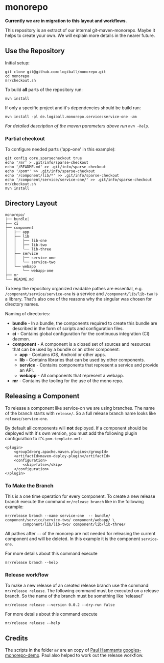 # monorepo

**Currently we are in migration to this layout and workflows.**

This repository is an extract of our internal git-maven-monorepo. Maybe it helps to create your own. We will explain more details in the nearer future.

## Use the Repository

Initial setup:

```
git clone git@github.com:logiball/monorepo.git
cd monorepo
mr/checkout.sh
```

To build **all** parts of the repository run:

```
mvn install
```

If only a specific project and it's dependencies should be build run:

```
mvn install -pl de.logiball.monorepo.service:service-one -am
```

*For detailed description of the maven parameters above run `mvn -help`.*

### Partial checkout

To configure needed parts ('app-one' in this example):

```
git config core.sparsecheckout true
echo '/mr' > .git/info/sparse-checkout
echo '/README.md' >> .git/info/sparse-checkout
echo '/pom*' >> .git/info/sparse-checkout
echo '/component/lib/*' >> .git/info/sparse-checkout
echo '/component/service/service-one/' >> .git/info/sparse-checkout
mr/checkout.sh
mvn install
```


## Directory Layout

```
monorepo/
├── bundle│
├── ci
├── component
│   ├── app
│   ├── lib
│   │   ├── lib-one
│   │   ├── lib-two
│   │   └── lib-three
│   ├── service
│   │   ├── service-one
│   │   └── service-two
│   └── webapp
│       └── webapp-one
├── mr
└── README.md
```

To keep the repository organized readable pathes are essential, e.g. `/component/service/service-one` is a service and `/component/lib/lib-two` is a library. That's also one of the reasons why the singular was chosen for directory names.

Naming of directories:

* **bundle** - In a bundle, the components required to create this bundle are described in the form of scripts and configuration files.
* **ci** - Contains global configuration for the continuous integration (CI) daemon.
* **component** - A component is a closed set of sources and resources that can be used by a bundle or an other component:
    * **app** - Contains iOS, Android or other apps.
    * **lib** - Contains libraries that can be used by other components.
    * **service** - Contains components that represent a service and provide an API.
    * **webapp** - All components that represent a webapp.
* **mr** - Contains the tooling for the use of the mono repo.

## Releasing a Component

To release a component like service-on we are using branches. The name of the branch starts with `release/`. So a full release branch name looks like `release/service-one`.

By default all components will **not** deployed. If a component should be deployed with it's own version, you must add the following plugin configuration to it's `pom-template.xml`:

```
<plugin>
    <groupId>org.apache.maven.plugins</groupId>
    <artifactId>maven-deploy-plugin</artifactId>
    <configuration>
        <skip>false</skip>
    </configuration>
</plugin>
```

### To Make the Branch

This is a one time operation for every component. To create a new release branch execute the command `mr/release branch` like in the following example:

```
mr/release branch --name service-one  -- bundle/ component/service/service-two/ component/webapp/ \
        component/lib/lib-two/ component/lib/lib-three/
```

All pathes after `--` of the monorep are not needed for releasing the current component and will be deleted. In this example it is the component `service-one`.

For more details about this command execute

```
mr/release branch --help
```

### Release workflow

To make a new release of an created release branch use the command `mr/release release`. The following command must be executed on a release branch. So the name of the branch must be something like 'release/<component>'

```
mr/release release --version 0.0.2 --dry-run false
```

For more details about this command execute

```
mr/release release --help
```

## Credits

The scripts in the folder `mr` are an copy of [Paul Hammants][paul-hammant-twitter] [googles-monorepo-demo][googles-monorepo-demo]. Paul also helped to work out the release workflow.

[googles-monorepo-demo]: https://github.com/paul-hammant/googles-monorepo-demo
[paul-hammant-twitter]: https://twitter.com/paul_hammant
